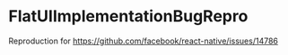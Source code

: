 # FlatUIImplementationBugRepro
Reproduction for https://github.com/facebook/react-native/issues/14786

